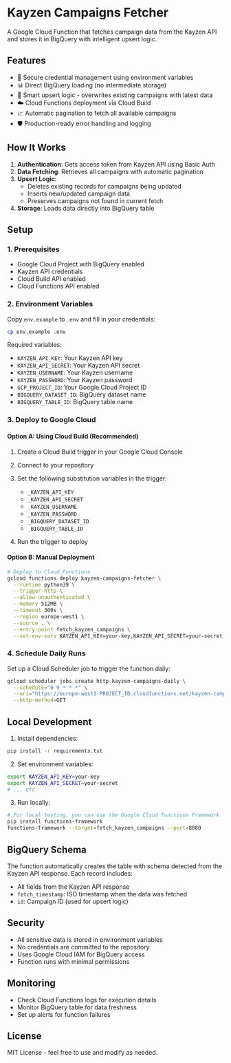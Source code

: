 # Kayzen Campaigns Fetcher

A Google Cloud Function that fetches campaign data from the Kayzen API and stores it in BigQuery with intelligent upsert logic.

## Features

- 🔐 Secure credential management using environment variables
- 📊 Direct BigQuery loading (no intermediate storage)
- 🔄 Smart upsert logic - overwrites existing campaigns with latest data
- ☁️ Cloud Functions deployment via Cloud Build
- 📈 Automatic pagination to fetch all available campaigns
- 🛡️ Production-ready error handling and logging

## How It Works

1. **Authentication**: Gets access token from Kayzen API using Basic Auth
2. **Data Fetching**: Retrieves all campaigns with automatic pagination
3. **Upsert Logic**: 
   - Deletes existing records for campaigns being updated
   - Inserts new/updated campaign data
   - Preserves campaigns not found in current fetch
4. **Storage**: Loads data directly into BigQuery table

## Setup

### 1. Prerequisites

- Google Cloud Project with BigQuery enabled
- Kayzen API credentials
- Cloud Build API enabled
- Cloud Functions API enabled

### 2. Environment Variables

Copy `env.example` to `.env` and fill in your credentials:

```bash
cp env.example .env
```

Required variables:
- `KAYZEN_API_KEY`: Your Kayzen API key
- `KAYZEN_API_SECRET`: Your Kayzen API secret
- `KAYZEN_USERNAME`: Your Kayzen username
- `KAYZEN_PASSWORD`: Your Kayzen password
- `GCP_PROJECT_ID`: Your Google Cloud Project ID
- `BIGQUERY_DATASET_ID`: BigQuery dataset name
- `BIGQUERY_TABLE_ID`: BigQuery table name

### 3. Deploy to Google Cloud

#### Option A: Using Cloud Build (Recommended)

1. Create a Cloud Build trigger in your Google Cloud Console
2. Connect to your repository
3. Set the following substitution variables in the trigger:
   - `_KAYZEN_API_KEY`
   - `_KAYZEN_API_SECRET`
   - `_KAYZEN_USERNAME`
   - `_KAYZEN_PASSWORD`
   - `_BIGQUERY_DATASET_ID`
   - `_BIGQUERY_TABLE_ID`

4. Run the trigger to deploy

#### Option B: Manual Deployment

```bash
# Deploy to Cloud Functions
gcloud functions deploy kayzen-campaigns-fetcher \
  --runtime python39 \
  --trigger-http \
  --allow-unauthenticated \
  --memory 512MB \
  --timeout 300s \
  --region europe-west1 \
  --source . \
  --entry-point fetch_kayzen_campaigns \
  --set-env-vars KAYZEN_API_KEY=your-key,KAYZEN_API_SECRET=your-secret,...
```

### 4. Schedule Daily Runs

Set up a Cloud Scheduler job to trigger the function daily:

```bash
gcloud scheduler jobs create http kayzen-campaigns-daily \
  --schedule="0 9 * * *" \
  --uri="https://europe-west1-PROJECT_ID.cloudfunctions.net/kayzen-campaigns-fetcher" \
  --http-method=GET
```

## Local Development

1. Install dependencies:
```bash
pip install -r requirements.txt
```

2. Set environment variables:
```bash
export KAYZEN_API_KEY=your-key
export KAYZEN_API_SECRET=your-secret
# ... etc
```

3. Run locally:
```bash
# For local testing, you can use the Google Cloud Functions Framework
pip install functions-framework
functions-framework --target=fetch_kayzen_campaigns --port=8080
```

## BigQuery Schema

The function automatically creates the table with schema detected from the Kayzen API response. Each record includes:

- All fields from the Kayzen API response
- `fetch_timestamp`: ISO timestamp when the data was fetched
- `id`: Campaign ID (used for upsert logic)

## Security

- All sensitive data is stored in environment variables
- No credentials are committed to the repository
- Uses Google Cloud IAM for BigQuery access
- Function runs with minimal permissions

## Monitoring

- Check Cloud Functions logs for execution details
- Monitor BigQuery table for data freshness
- Set up alerts for function failures

## License

MIT License - feel free to use and modify as needed.
